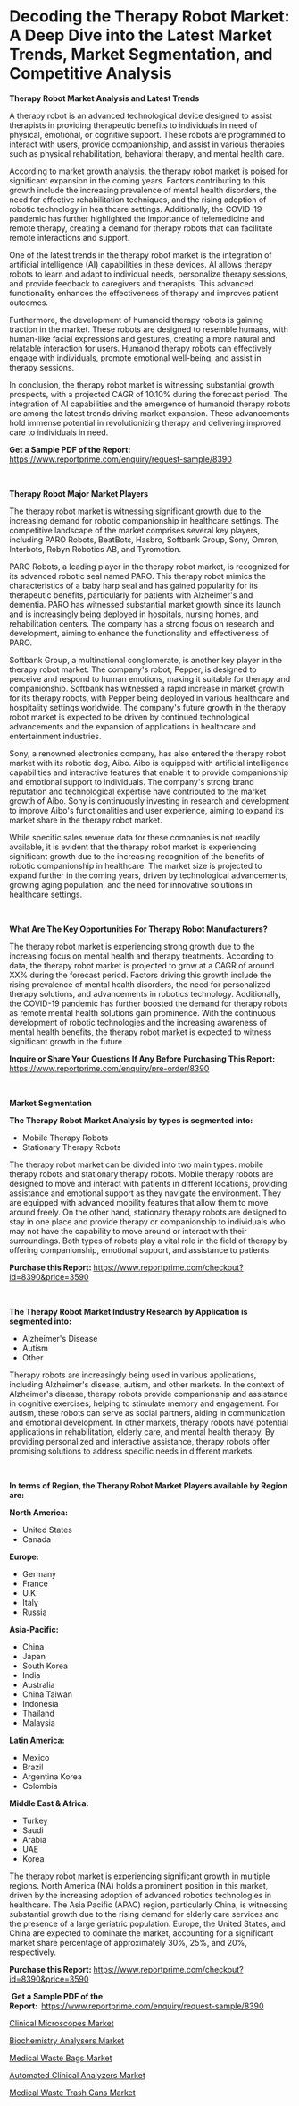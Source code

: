<p><h1>Decoding the Therapy Robot Market: A Deep Dive into the Latest Market Trends, Market Segmentation, and Competitive Analysis</h1></p><p><strong>Therapy Robot Market Analysis and Latest Trends</strong></p>
<p><p>A therapy robot is an advanced technological device designed to assist therapists in providing therapeutic benefits to individuals in need of physical, emotional, or cognitive support. These robots are programmed to interact with users, provide companionship, and assist in various therapies such as physical rehabilitation, behavioral therapy, and mental health care.</p><p>According to market growth analysis, the therapy robot market is poised for significant expansion in the coming years. Factors contributing to this growth include the increasing prevalence of mental health disorders, the need for effective rehabilitation techniques, and the rising adoption of robotic technology in healthcare settings. Additionally, the COVID-19 pandemic has further highlighted the importance of telemedicine and remote therapy, creating a demand for therapy robots that can facilitate remote interactions and support.</p><p>One of the latest trends in the therapy robot market is the integration of artificial intelligence (AI) capabilities in these devices. AI allows therapy robots to learn and adapt to individual needs, personalize therapy sessions, and provide feedback to caregivers and therapists. This advanced functionality enhances the effectiveness of therapy and improves patient outcomes.</p><p>Furthermore, the development of humanoid therapy robots is gaining traction in the market. These robots are designed to resemble humans, with human-like facial expressions and gestures, creating a more natural and relatable interaction for users. Humanoid therapy robots can effectively engage with individuals, promote emotional well-being, and assist in therapy sessions.</p><p>In conclusion, the therapy robot market is witnessing substantial growth prospects, with a projected CAGR of 10.10% during the forecast period. The integration of AI capabilities and the emergence of humanoid therapy robots are among the latest trends driving market expansion. These advancements hold immense potential in revolutionizing therapy and delivering improved care to individuals in need.</p></p>
<p><strong>Get a Sample PDF of the Report:&nbsp;</strong> <a href="https://www.reportprime.com/enquiry/request-sample/8390">https://www.reportprime.com/enquiry/request-sample/8390</a></p>
<p>&nbsp;</p>
<p><strong>Therapy Robot Major Market Players</strong></p>
<p><p>The therapy robot market is witnessing significant growth due to the increasing demand for robotic companionship in healthcare settings. The competitive landscape of the market comprises several key players, including PARO Robots, BeatBots, Hasbro, Softbank Group, Sony, Omron, Interbots, Robyn Robotics AB, and Tyromotion. </p><p>PARO Robots, a leading player in the therapy robot market, is recognized for its advanced robotic seal named PARO. This therapy robot mimics the characteristics of a baby harp seal and has gained popularity for its therapeutic benefits, particularly for patients with Alzheimer's and dementia. PARO has witnessed substantial market growth since its launch and is increasingly being deployed in hospitals, nursing homes, and rehabilitation centers. The company has a strong focus on research and development, aiming to enhance the functionality and effectiveness of PARO.</p><p>Softbank Group, a multinational conglomerate, is another key player in the therapy robot market. The company's robot, Pepper, is designed to perceive and respond to human emotions, making it suitable for therapy and companionship. Softbank has witnessed a rapid increase in market growth for its therapy robots, with Pepper being deployed in various healthcare and hospitality settings worldwide. The company's future growth in the therapy robot market is expected to be driven by continued technological advancements and the expansion of applications in healthcare and entertainment industries.</p><p>Sony, a renowned electronics company, has also entered the therapy robot market with its robotic dog, Aibo. Aibo is equipped with artificial intelligence capabilities and interactive features that enable it to provide companionship and emotional support to individuals. The company's strong brand reputation and technological expertise have contributed to the market growth of Aibo. Sony is continuously investing in research and development to improve Aibo's functionalities and user experience, aiming to expand its market share in the therapy robot market.</p><p>While specific sales revenue data for these companies is not readily available, it is evident that the therapy robot market is experiencing significant growth due to the increasing recognition of the benefits of robotic companionship in healthcare. The market size is projected to expand further in the coming years, driven by technological advancements, growing aging population, and the need for innovative solutions in healthcare settings.</p></p>
<p>&nbsp;</p>
<p><strong>What Are The Key Opportunities For Therapy Robot Manufacturers?</strong></p>
<p><p>The therapy robot market is experiencing strong growth due to the increasing focus on mental health and therapy treatments. According to data, the therapy robot market is projected to grow at a CAGR of around XX% during the forecast period. Factors driving this growth include the rising prevalence of mental health disorders, the need for personalized therapy solutions, and advancements in robotics technology. Additionally, the COVID-19 pandemic has further boosted the demand for therapy robots as remote mental health solutions gain prominence. With the continuous development of robotic technologies and the increasing awareness of mental health benefits, the therapy robot market is expected to witness significant growth in the future.</p></p>
<p><strong>Inquire or Share Your Questions If Any Before Purchasing This Report:</strong> <a href="https://www.reportprime.com/enquiry/pre-order/8390">https://www.reportprime.com/enquiry/pre-order/8390</a></p>
<p>&nbsp;</p>
<p><strong>Market Segmentation</strong></p>
<p><strong>The Therapy Robot Market Analysis by types is segmented into:</strong></p>
<p><ul><li>Mobile Therapy Robots</li><li>Stationary Therapy Robots</li></ul></p>
<p><p>The therapy robot market can be divided into two main types: mobile therapy robots and stationary therapy robots. Mobile therapy robots are designed to move and interact with patients in different locations, providing assistance and emotional support as they navigate the environment. They are equipped with advanced mobility features that allow them to move around freely. On the other hand, stationary therapy robots are designed to stay in one place and provide therapy or companionship to individuals who may not have the capability to move around or interact with their surroundings. Both types of robots play a vital role in the field of therapy by offering companionship, emotional support, and assistance to patients.</p></p>
<p><strong>Purchase this Report:&nbsp;</strong><a href="https://www.reportprime.com/checkout?id=8390&price=3590">https://www.reportprime.com/checkout?id=8390&price=3590</a></p>
<p>&nbsp;</p>
<p><strong>The Therapy Robot Market Industry Research by Application is segmented into:</strong></p>
<p><ul><li>Alzheimer's Disease</li><li>Autism</li><li>Other</li></ul></p>
<p><p>Therapy robots are increasingly being used in various applications, including Alzheimer's disease, autism, and other markets. In the context of Alzheimer's disease, therapy robots provide companionship and assistance in cognitive exercises, helping to stimulate memory and engagement. For autism, these robots can serve as social partners, aiding in communication and emotional development. In other markets, therapy robots have potential applications in rehabilitation, elderly care, and mental health therapy. By providing personalized and interactive assistance, therapy robots offer promising solutions to address specific needs in different markets.</p></p>
<p>&nbsp;</p>
<p><strong>In terms of Region, the Therapy Robot Market Players available by Region are:</strong></p>
<p>
    <p> <strong> North America: </strong>
        <ul>
            <li>United States</li>
            <li>Canada</li>
        </ul>
        </p> 
    <p> <strong> Europe: </strong>
        <ul>
            <li>Germany</li>
            <li>France</li>
            <li>U.K.</li>
            <li>Italy</li>
            <li>Russia</li>
        </ul>
        </p> 
    <p> <strong> Asia-Pacific: </strong>
        <ul>
            <li>China</li>
            <li>Japan</li>
            <li>South Korea</li>
            <li>India</li>
            <li>Australia</li>
            <li>China Taiwan</li>
            <li>Indonesia</li>
            <li>Thailand</li>
            <li>Malaysia</li>
        </ul>
        </p> 
    <p> <strong> Latin America: </strong>
        <ul>
            <li>Mexico</li>
            <li>Brazil</li>
            <li>Argentina Korea</li>
            <li>Colombia</li>
        </ul>
        </p> 
    <p> <strong> Middle East & Africa: </strong>
        <ul>
            <li>Turkey</li>
            <li>Saudi</li>
            <li>Arabia</li>
            <li>UAE</li>
            <li>Korea</li>
        </ul>
    </p>
    </p>
<p><p>The therapy robot market is experiencing significant growth in multiple regions. North America (NA) holds a prominent position in this market, driven by the increasing adoption of advanced robotics technologies in healthcare. The Asia Pacific (APAC) region, particularly China, is witnessing substantial growth due to the rising demand for elderly care services and the presence of a large geriatric population. Europe, the United States, and China are expected to dominate the market, accounting for a significant market share percentage of approximately 30%, 25%, and 20%, respectively.</p></p>
<p><strong>Purchase this Report: </strong><a href="https://www.reportprime.com/checkout?id=8390&price=3590">https://www.reportprime.com/checkout?id=8390&price=3590</a></p>
<p>&nbsp;<strong>Get a Sample PDF of the Report:&nbsp;&nbsp;</strong><a href="https://www.reportprime.com/enquiry/request-sample/8390">https://www.reportprime.com/enquiry/request-sample/8390</a></p>
<p><strong></strong></p>
<p><p><a href="https://github.com/AKSHATREPORTPRIME/Market-Research-Report-List-2/blob/main/clinical-microscopes-market.md">Clinical Microscopes Market</a></p><p><a href="https://github.com/santosh758595/Market-Research-Report-List-2/blob/main/biochemistry-analysers-market.md">Biochemistry Analysers Market</a></p><p><a href="https://github.com/rexevange/Market-Research-Report-List-2/blob/main/medical-waste-bags-market.md">Medical Waste Bags Market</a></p><p><a href="https://github.com/Chiragrp26/Market-Research-Report-List-2/blob/main/automated-clinical-analyzers-market.md">Automated Clinical Analyzers Market</a></p><p><a href="https://github.com/lilstefpacute/Market-Research-Report-List-2/blob/main/medical-waste-trash-cans-market.md">Medical Waste Trash Cans Market</a></p></p>